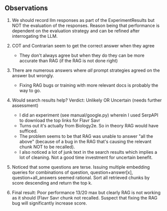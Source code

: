## Observations

1. We should record llm responses as part of the ExperimentResults but NOT the evaluation of the responses.
   Reason being that performance is dependent on the evaluation strategy and can be 
   refined after interrogating the LLM.
  
2. COT and Contrarian seem to get the correct answer when they agree
   - They don't always agree but when they do they can be more accurate than RAG (if the RAG is not done right)

3. There are numerous answers where *all* prompt strategies agreed on the answer but wrongly.
   - Fixing RAG bugs or training with more relevant docs is probably the way to go.
    
4. Would search results help?  Verdict: Unlikely OR Uncertain (needs further assessment)
   - I did an experiment (see manual/google.py) wherein I used SerpAPI to download the top links for Flavr Savr
   - Turns out it's actually from Biology2e.  So in theory RAG would have sufficed.
   - The problem seems to be that RAG was unable to answer "all the above" (because of a bug in the RAG
     that's causing the relevant chunk NOT to be recalled).
   - I also noticed a lot of junk text in the search results which implies a lot of cleaning. Not a good time 
     investment for uncertain benefit.
 
5. Noticed that some questions are terse.  Issuing multiple embedding queries for combinations of 
   question, question+answer[x], question+all_answers seemed rational.
   Sort all retrieved chunks by score descending and return the top k.

6. Final result: Poor performance 13/20 max but clearly RAG is not working as it should (Flavr Savr chunk
   not recalled.  Suspect that fixing the RAG bug will significantly increase score.